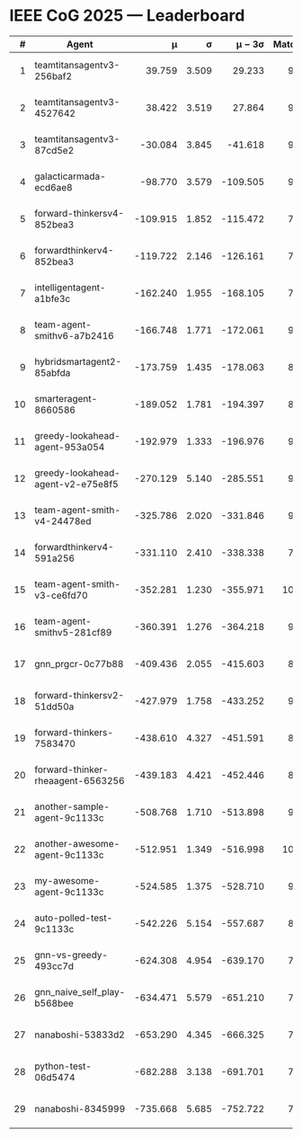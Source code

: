 # IEEE CoG 2025 — Leaderboard

| # | Agent | μ | σ | μ − 3σ | Matches | Updated |
|---:|---|---:|---:|---:|---:|---|
| 1 | teamtitansagentv3-256baf2 | 39.759 | 3.509 | 29.233 | 9720 | 2025-08-20 18:50 |
| 2 | teamtitansagentv3-4527642 | 38.422 | 3.519 | 27.864 | 9094 | 2025-08-20 18:50 |
| 3 | teamtitansagentv3-87cd5e2 | -30.084 | 3.845 | -41.618 | 9986 | 2025-08-20 18:50 |
| 4 | galacticarmada-ecd6ae8 | -98.770 | 3.579 | -109.505 | 9440 | 2025-08-20 18:50 |
| 5 | forward-thinkersv4-852bea3 | -109.915 | 1.852 | -115.472 | 7777 | 2025-08-20 18:50 |
| 6 | forwardthinkerv4-852bea3 | -119.722 | 2.146 | -126.161 | 7571 | 2025-08-20 18:50 |
| 7 | intelligentagent-a1bfe3c | -162.240 | 1.955 | -168.105 | 7836 | 2025-08-20 18:50 |
| 8 | team-agent-smithv6-a7b2416 | -166.748 | 1.771 | -172.061 | 9140 | 2025-08-20 18:50 |
| 9 | hybridsmartagent2-85abfda | -173.759 | 1.435 | -178.063 | 8624 | 2025-08-20 18:50 |
| 10 | smarteragent-8660586 | -189.052 | 1.781 | -194.397 | 8271 | 2025-08-20 18:50 |
| 11 | greedy-lookahead-agent-953a054 | -192.979 | 1.333 | -196.976 | 9218 | 2025-08-20 18:50 |
| 12 | greedy-lookahead-agent-v2-e75e8f5 | -270.129 | 5.140 | -285.551 | 9378 | 2025-08-20 18:50 |
| 13 | team-agent-smith-v4-24478ed | -325.786 | 2.020 | -331.846 | 9902 | 2025-08-20 18:50 |
| 14 | forwardthinkerv4-591a256 | -331.110 | 2.410 | -338.338 | 7969 | 2025-08-20 18:50 |
| 15 | team-agent-smith-v3-ce6fd70 | -352.281 | 1.230 | -355.971 | 10322 | 2025-08-20 18:50 |
| 16 | team-agent-smithv5-281cf89 | -360.391 | 1.276 | -364.218 | 9900 | 2025-08-20 18:50 |
| 17 | gnn_prgcr-0c77b88 | -409.436 | 2.055 | -415.603 | 8510 | 2025-08-20 18:50 |
| 18 | forward-thinkersv2-51dd50a | -427.979 | 1.758 | -433.252 | 9686 | 2025-08-20 18:50 |
| 19 | forward-thinkers-7583470 | -438.610 | 4.327 | -451.591 | 8660 | 2025-08-20 18:50 |
| 20 | forward-thinker-rheaagent-6563256 | -439.183 | 4.421 | -452.446 | 8726 | 2025-08-20 18:50 |
| 21 | another-sample-agent-9c1133c | -508.768 | 1.710 | -513.898 | 9380 | 2025-08-20 18:50 |
| 22 | another-awesome-agent-9c1133c | -512.951 | 1.349 | -516.998 | 10180 | 2025-08-20 18:50 |
| 23 | my-awesome-agent-9c1133c | -524.585 | 1.375 | -528.710 | 9800 | 2025-08-20 18:50 |
| 24 | auto-polled-test-9c1133c | -542.226 | 5.154 | -557.687 | 8820 | 2025-08-20 18:50 |
| 25 | gnn-vs-greedy-493cc7d | -624.308 | 4.954 | -639.170 | 7500 | 2025-08-20 18:50 |
| 26 | gnn_naive_self_play-b568bee | -634.471 | 5.579 | -651.210 | 7720 | 2025-08-20 18:50 |
| 27 | nanaboshi-53833d2 | -653.290 | 4.345 | -666.325 | 7360 | 2025-08-20 18:50 |
| 28 | python-test-06d5474 | -682.288 | 3.138 | -691.701 | 7640 | 2025-08-20 18:50 |
| 29 | nanaboshi-8345999 | -735.668 | 5.685 | -752.722 | 7990 | 2025-08-20 18:50 |
